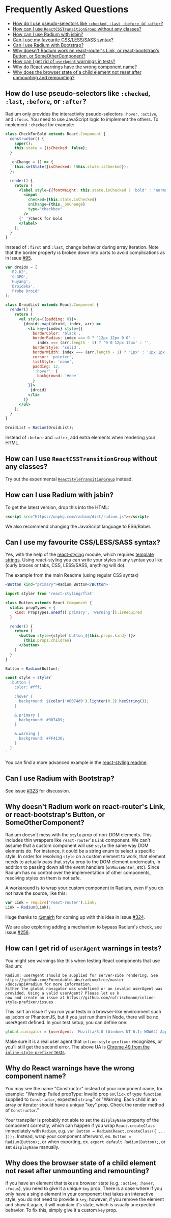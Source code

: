 # Frequently Asked Questions

- [How do I use pseudo-selectors like `:checked`, `:last`, `:before`, or `:after`?](#how-do-i-use-pseudo-selectors-like-checked-last-before-or-after)
- [How can I use `ReactCSSTransitionGroup` without any classes?](#how-can-i-use-reactcsstransitiongroup-without-any-classes)
- [How can I use Radium with jsbin?](#how-can-i-use-radium-with-jsbin)
- [Can I use my favourite CSS/LESS/SASS syntax?](#can-i-use-my-favourite-csslesssass-syntax)
- [Can I use Radium with Bootstrap?](#can-i-use-radium-with-bootstrap)
- [Why doesn't Radium work on react-router's Link, or react-bootstrap's Button, or SomeOtherComponent?](#why-doesnt-radium-work-on-react-routers-link-or-react-bootstraps-button-or-someothercomponent)
- [How can I get rid of `userAgent` warnings in tests?](#how-can-i-get-rid-of-useragent-warnings-in-tests)
- [Why do React warnings have the wrong component name?](#why-do-react-warnings-have-the-wrong-component-name)
- [Why does the browser state of a child element not reset after unmounting and remounting?](#why-does-the-browser-state-of-a-child-element-not-reset-after-unmounting-and-remounting)

## How do I use pseudo-selectors like `:checked`, `:last`, `:before`, or `:after`?

Radium only provides the interactivity pseudo-selectors `:hover`, `:active`, and `:focus`. You need to use JavaScript logic to implement the others. To implement `:checked` for example:

```jsx
class CheckForBold extends React.Component {
  constructor() {
    super();
    this.state = {isChecked: false};
  }

  _onChange = () => {
    this.setState({isChecked: !this.state.isChecked});
  };

  render() {
    return (
      <label style={{fontWeight: this.state.isChecked ? 'bold' : 'normal'}}>
        <input
          checked={this.state.isChecked}
          onChange={this._onChange}
          type="checkbox"
        />
      {' '}Check for bold
      </label>
    );
  }
}
```

Instead of `:first` and `:last`, change behavior during array iteration. Note that the border property is broken down into parts to avoid complications as in issue [#95](https://github.com/FormidableLabs/radium/issues/95).

```jsx
var droids = [
  'R2-D2',
  'C-3PO',
  'Huyang',
  'Droideka',
  'Probe Droid'
];

class DroidList extends React.Component {
  render() {
    return (
      <ul style={{padding: 0}}>
        {droids.map((droid, index, arr) =>
          <li key={index} style={{
            borderColor: 'black',
            borderRadius: index === 0 ? '12px 12px 0 0' :
              index === (arr.length - 1) ? '0 0 12px 12px' : '',
            borderStyle: 'solid',
            borderWidth: index === (arr.length - 1) ? '1px' : '1px 1px 0 1px',
            cursor: 'pointer',
            listStyle: 'none',
            padding: 12,
            ':hover': {
              background: '#eee'
            }
          }}>
           {droid}
          </li>
        )}
      </ul>
    );
  }
}

DroidList = Radium(DroidList);
```

Instead of `:before` and `:after`, add extra elements when rendering your HTML.

## How can I use `ReactCSSTransitionGroup` without any classes?

Try out the experimental [`ReactStyleTransitionGroup`](https://github.com/adambbecker/react-style-transition-group) instead.

## How can I use Radium with jsbin?

To get the latest version, drop this into the HTML:

```html
<script src="https://unpkg.com/radium/dist/radium.js"></script>
```

We also recommend changing the JavaScript language to ES6/Babel.

## Can I use my favourite CSS/LESS/SASS syntax?

Yes, with the help of the [react-styling](https://github.com/halt-hammerzeit/react-styling) module, which requires [template strings](https://babeljs.io/docs/learn-es2015/#template-strings). Using react-styling you can write your styles in any syntax you like (curly braces or tabs, CSS, LESS/SASS, anything will do).

The example from the main Readme (using regular CSS syntax)

```jsx
<Button kind="primary">Radium Button</Button>
```

```jsx
import styler from 'react-styling/flat'

class Button extends React.Component {
  static propTypes = {
    kind: PropTypes.oneOf(['primary', 'warning']).isRequired
  }

  render() {
    return (
      <button style={style[`button_${this.props.kind}`]}>
        {this.props.children}
      </button>
    )
  }
}

Button = Radium(Button);

const style = styler`
  .button {
    color: #fff;

    :hover {
      background: ${color('#0074d9').lighten(0.2).hexString()};
    }

    &.primary {
      background: #0074D9;
    }

    &.warning {
      background: #FF4136;
    }
  }
`
```

You can find a more advanced example in the [react-styling readme](https://github.com/halt-hammerzeit/react-styling#radium).

## Can I use Radium with Bootstrap?

See issue [#323](https://github.com/FormidableLabs/radium/issues/323) for discussion.

## Why doesn't Radium work on react-router's Link, or react-bootstrap's Button, or SomeOtherComponent?

Radium doesn't mess with the `style` prop of non-DOM elements. This includes thin wrappers like `react-router`'s `Link` component. We can't assume that a custom component will use `style` the same way DOM elements do. For instance, it could be a string enum to select a specific style. In order for resolving `style` on a custom element to work, that element needs to actually pass that `style` prop to the DOM element underneath, in addition to passing down all the event handlers (`onMouseEnter`, etc). Since Radium has no control over the implementation of other components, resolving styles on them is not safe.

A workaround is to wrap your custom component in Radium, even if you do not have the source, like this:

```jsx
var Link = require('react-router').Link;
Link = Radium(Link);
```

Huge thanks to [@mairh](https://github.com/mairh) for coming up with this idea in issue [#324](https://github.com/FormidableLabs/radium/issues/324).

We are also exploring adding a mechanism to bypass Radium's check, see issue [#258](https://github.com/FormidableLabs/radium/issues/258).

## How can I get rid of `userAgent` warnings in tests?

You might see warnings like this when testing React components that use Radium:

```
Radium: userAgent should be supplied for server-side rendering. See https://github.com/FormidableLabs/radium/tree/master
/docs/api#radium for more information.
Either the global navigator was undefined or an invalid userAgent was provided. Using a valid userAgent? Please let us k
now and create an issue at https://github.com/rofrischmann/inline-style-prefixer/issues
```

This isn't an issue if you run your tests in a browser-like environment such as jsdom or PhantomJS, but if you just run them in Node, there will be no userAgent defined. In your test setup, you can define one:

```jsx
global.navigator = {userAgent: 'Mozilla/5.0 (Windows NT 6.1; WOW64) AppleWebKit/537.36 (KHTML, like Gecko) Chrome/49.0.2454.85 Safari/537.36'};
```

Make sure it is a real user agent that `inline-style-prefixer` recognizes, or you'll still get the second error. The above UA is [Chrome 49 from the `inline-style-prefixer` tests](https://github.com/rofrischmann/inline-style-prefixer/blob/master/test/prefixer-test.js).

## Why do React warnings have the wrong component name?

You may see the name "Constructor" instead of your component name, for example: "Warning: Failed propType: Invalid prop `onClick` of type `function` supplied to `Constructor`, expected `string`." or "Warning: Each child in an array or iterator should have a unique "key" prop. Check the render method of `Constructor`."

Your transpiler is probably not able to set the `displayName` property of the component correctly, which can happen if you wrap `React.createClass` immediately with `Radium`, e.g. `var Button = Radium(React.createClass({ ... }));`. Instead, wrap your component afterward, ex. `Button = Radium(Button);`,  or when exporting, ex. `export default Radium(Button);`, or set `displayName` manually.

## Why does the browser state of a child element not reset after unmounting and remounting?

If you have an element that takes a browser state (e.g. `:active`, `:hover`, `:focus`), you need to give it a unique `key` prop. There is a case where if you only have a single element in your component that takes an interactive style, you do not need to provide a `key`; however, if you remove the element and show it again, it will maintain it's state, which is usually unexpected behavior. To fix this, simply give it a custom `key` prop.
